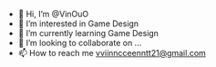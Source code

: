 - 👋 Hi, I’m @VinOuO
- 👀 I’m interested in Game Design
- 🌱 I’m currently learning Game Design
- 💞️ I’m looking to collaborate on ...
- 📫 How to reach me vviinncceenntt21@gmail.com

<!---
VinOuO/VinOuO is a ✨ special ✨ repository because its `README.md` (this file) appears on your GitHub profile.
You can click the Preview link to take a look at your changes.
--->
